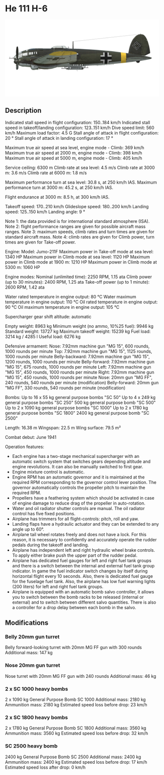 # He 111 H-6

![he111h6](../images/he111h6.png)

## Description

Indicated stall speed in flight configuration: 150..184 km/h
Indicated stall speed in takeoff/landing configuration: 123..151 km/h
Dive speed limit: 560 km/h
Maximum load factor: 4.5 G
Stall angle of attack in flight configuration: 20 °
Stall angle of attack in landing configuration: 17 °

Maximum true air speed at sea level, engine mode - Climb: 369 km/h
Maximum true air speed at 2000 m, engine mode - Climb: 398 km/h
Maximum true air speed at 5000 m, engine mode - Climb: 405 km/h

Service ceiling: 6300 m
Climb rate at sea level: 4.5 m/s
Climb rate at 3000 m: 3.6 m/s
Climb rate at 6000 m: 1.8 m/s

Maximum performance turn at sea level: 30.8 s, at 250 km/h IAS.
Maximum performance turn at 3000 m: 45.2 s, at 250 km/h IAS.

Flight endurance at 3000 m: 8.5 h, at 300 km/h IAS.

Takeoff speed: 170..210 km/h
Glideslope speed: 180..200 km/h
Landing speed: 125..150 km/h
Landing angle: 9 °

Note 1: the data provided is for international standard atmosphere (ISA).
Note 2: flight performance ranges are given for possible aircraft mass ranges.
Note 3: maximum speeds, climb rates and turn times are given for standard aircraft mass.
Note 4: climb rates are given for Climb power, turn times are given for Take-off power.

Engine:
Model: Jumo-211F
Maximum power in Take-off mode at sea level: 1340 HP
Maximum power in Climb mode at sea level: 1120 HP
Maximum power in Climb mode at 1900 m: 1210 HP
Maximum power in Climb mode at 5300 m: 1060 HP

Engine modes:
Nominal (unlimited time): 2250 RPM, 1.15 ata
Climb power (up to 30 minutes): 2400 RPM, 1.25 ata
Take-off power (up to 1 minute): 2600 RPM, 1.42 ata

Water rated temperature in engine output: 80 °C
Water maximum temperature in engine output: 110 °C
Oil rated temperature in engine output: 90 °C
Oil maximum temperature in engine output: 105 °C

Supercharger gear shift altitude: automatic 

Empty weight: 8963 kg
Minimum weight (no ammo, 10%25 fuel): 9946 kg
Standard weight: 13727 kg
Maximum takeoff weight: 15239 kg
Fuel load: 3214 kg / 4285 l
Useful load: 6276 kg

Defensive armament:
Nose: 7.92mm machine gun "MG 15", 600 rounds, 1000 rounds per minute
Top: 7.92mm machine gun "MG 15", 1125 rounds, 1000 rounds per minute
Belly-backward: 7.92mm machine gun "MG 15", 1200 rounds, 1000 rounds per minute
Belly-forward: 7.92mm machine gun "MG 15", 675 rounds, 1000 rounds per minute
Left: 7.92mm machine gun "MG 15", 450 rounds, 1000 rounds per minute
Right: 7.92mm machine gun "MG 15", 450 rounds, 1000 rounds per minute
Nose: 20mm gun "MG FF", 240 rounds, 540 rounds per minute (modification)
Belly-forward: 20mm gun "MG FF", 330 rounds, 540 rounds per minute (modification)

Bombs:
Up to 16 x 55 kg general purpose bombs "SC 50"
Up to 4 x 249 kg general purpose bombs "SC 250"
500 kg general purpose bomb "SC 500"
Up to 2 x 1090 kg general purpose bombs "SC 1000"
Up to 2 x 1780 kg general purpose bombs "SC 1800"
2400 kg general purpose bomb "SC 2500"

Length: 16.38 m
Wingspan: 22.5 m
Wing surface: 79.5 m²

Combat debut: June 1941

Operation features:
- Each engine has a two-stage mechanical supercharger with an automatic switch system that switches gears depending altitude and engine revolutions. It can also be manually switched to first gear.
- Engine mixture control is automatic.
- Engine RPM has an automatic governor and it is maintained at the required RPM corresponding to the governor control lever position. The governor automatically controls the propeller pitch to maintain the required RPM.
- Propellers have a feathering system which should be activated in case of engine damage to reduce drag of the propeller in auto-rotation.
- Water and oil radiator shutter controls are manual. The oil radiator control has five fixed positions.
- Airplane has trimmers for all flight-controls: pitch, roll and yaw.
- Landing flaps have a hydraulic actuator and they can be extended to any angle up to 60°.
- Airplane tail wheel rotates freely and does not have a lock. For this reason, it is necessary to confidently and accurately operate the rudder pedals during the takeoff and landing.
- Airplane has independent left and right hydraulic wheel brake controls. To apply either brake push the upper part of the rudder pedal.
- Airplane has dedicated fuel gauges for left and right fuel tank groups and there is a switch between the internal and external fuel tank group indicator. In game the fuel indicator switch changes by itself during horizontal flight every 10 seconds. Also, there is dedicated fuel gauge for the fuselage fuel tank. Also, the airplane has low fuel warning lights (200 liters) for left and right fuel tank groups.
- Airplane is equipped with an automatic bomb salvo controller, it allows you to switch between the bomb racks to be released (internal or external) and to switch between different salvo quantities. There is also a controller for a drop delay between each bomb in the salvo.

## Modifications


### Belly 20mm gun turret

Belly forward-looking turret with 20mm MG FF gun with 300 rounds
Additional mass: 147 kg


### Nose 20mm gun turret

Nose turret with 20mm MG FF gun with 240 rounds
Additional mass: 46 kg


### 2 x SC 1000 heavy bombs

2 x 1090 kg General Purpose Bomb SC 1000
Additional mass: 2180 kg
Ammunition mass: 2180 kg
Estimated speed loss before drop: 23 km/h


### 2 x SC 1800 heavy bombs

2 x 1780 kg General Purpose Bomb SC 1800
Additional mass: 3560 kg
Ammunition mass: 3560 kg
Estimated speed loss before drop: 32 km/h


### SC 2500 heavy bomb

2400 kg General Purpose Bomb SC 2500
Additional mass: 2400 kg
Ammunition mass: 2400 kg
Estimated speed loss before drop: 17 km/h
Estimated speed loss after drop: 0 km/h